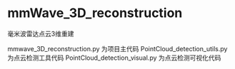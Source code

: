 # mmWave_3D_reconstruction
毫米波雷达点云3维重建

mmwave_3D_reconstruction.py 为项目主代码
PointCloud_detection_utils.py 为点云检测工具代码
PointCloud_detection_visual.py 为点云检测可视化代码